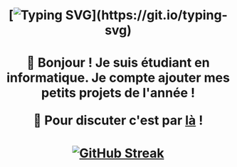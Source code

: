 <h1 align="center"> 
  
  [![Typing SVG](https://readme-typing-svg.demolab.com?font=Fira+Code&pause=1000&color=70A5FD&center=true&vCenter=true&width=450&height=80&lines=Hello+World+!)](https://git.io/typing-svg)
  
</h1> 

<h1 align="center"> 

👋 Bonjour \! Je suis étudiant en informatique. Je compte ajouter mes petits projets de l'année !

💬 Pour discuter c'est par <a href="https://github.com/requindelanight/requindelanight/discussions/">là</a> !

</h1>

<h1 align="center"> 
  
[![GitHub Streak](https://streak-stats.demolab.com?user=requindelanight&theme=tokyonight&hide_border=true&locale=fr&date_format=j%20M%5B%20Y%5D&type=png)](https://git.io/streak-stats)

</h1>
